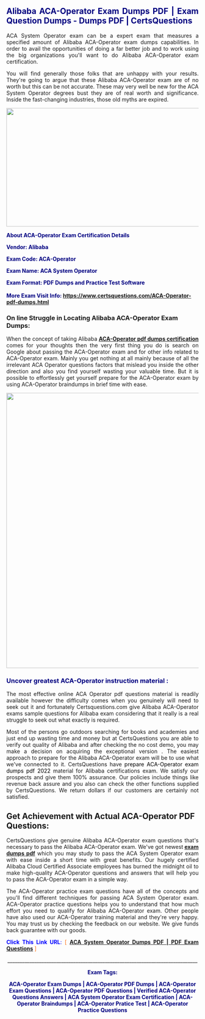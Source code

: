 <h2 style="text-align: justify;"><span style="color: #000080;">Alibaba ACA-Operator Exam Dumps PDF | Exam Question Dumps - Dumps PDF | CertsQuestions</span></h2>
<p style="text-align: justify;">ACA System Operator exam can be a expert exam that measures a specified amount of Alibaba  ACA-Operator exam dumps capabilities. In order to avail the opportunities of doing a far better job and to work using the big organizations you'll want to do Alibaba ACA-Operator exam certification.</p>
<p style="text-align: justify;">You will find generally those folks that are unhappy with your results. They're going to argue that these Alibaba  ACA-Operator exam are of no worth but this can be not accurate. These may very well be new for the ACA System Operator degrees bust they are of real worth and significance. Inside the fast-changing industries, those old myths are expired.</p>
<p><img style="display: block; margin-left: auto; margin-right: auto;" src="https://i.imgur.com/eaP4ae9.png" width="840" height="310" /></p>
<p><span style="color: #000080;"><strong>About ACA-Operator Exam Certification Details</strong></span></p>
<p><span style="color: #000080;"><strong>Vendor: Alibaba<br /></strong></span></p>
<p><span style="color: #000080;"><strong>Exam Code: ACA-Operator</strong></span></p>
<p><span style="color: #000080;"><strong>Exam Name: ACA System Operator</strong></span></p>
<p><span style="color: #000080;"><strong>Exam Format: PDF Dumps and Practice Test Software<br /><br />More Exam Visit Info: <span style="color: #ff6600;"><a href="https://www.certsquestions.com/ACA-Operator-pdf-dumps.html">https://www.certsquestions.com/ACA-Operator-pdf-dumps.html</a></span></strong></span></p>
<h3>On line Struggle in Locating Alibaba ACA-Operator Exam Dumps:</h3>
<p style="text-align: justify;">When the concept of taking Alibaba <a href="https://www.certsquestions.com/ACA-Operator-pdf-dumps.html"><strong> ACA-Operator pdf dumps certification</strong></a> comes for your thoughts then the very first thing you do is search on Google about passing the ACA-Operator exam and for other info related to ACA-Operator exam. Mainly you get nothing at all mainly because of all the irrelevant ACA Operator questions factors that mislead you inside the other direction and also you find yourself wasting your valuable time. But it is possible to effortlessly get yourself prepare for the ACA-Operator exam by using ACA-Operator braindumps in brief time with ease.</p>
<p><a href="https://www.certsquestions.com/ACA-Operator-pdf-dumps.html"><img style="display: block; margin-left: auto; margin-right: auto;" src="https://i.imgur.com/pxhoKQ2.png" width="720" /></a></p>
<h3><span style="color: #000080;">Uncover greatest  ACA-Operator instruction material :</span></h3>
<p style="text-align: justify;">The most effective online ACA Operator pdf questions material is readily available however the difficulty comes when you genuinely will need to seek out it and fortunately Certsquestions.com give Alibaba ACA-Operator exams sample questions for Alibaba  exam considering that it really is a real struggle to seek out what exactly is required.</p>
<p style="text-align: justify;">Most of the persons go outdoors searching for books and academies and just end up wasting time and money but at CertsQuestions you are able to verify out quality of Alibaba  and after checking the no cost demo, you may make a decision on acquiring the exceptional version . The easiest approach to prepare for the Alibaba ACA-Operator exam will be to use what we've connected to it. CertsQuestions have <span style="color: #000000;">prepare ACA-Operator exam dumps pdf 2022</span> material for Alibaba certifications exam. We satisfy our prospects and give them 100% assurance. Our policies include things like revenue back assure and you also can check the other functions supplied by CertsQuestions. We return dollars if our customers are certainly not satisfied.</p>
<h2>Get Achievement with Actual ACA-Operator PDF Questions:</h2>
<p style="text-align: justify;">CertsQuestions give genuine Alibaba ACA-Operator exam questions that's necessary to pass the Alibaba  ACA-Operator exam. We've got newest<strong>&nbsp;<a href="https://www.certsquestions.com/">exam dumps pdf</a></strong>&nbsp;which you may study to pass the ACA System Operator exam with ease inside a short time with great benefits. Our hugely certified Alibaba Cloud Certified Associate employees has burned the midnight oil to make high-quality ACA-Operator questions and answers that will help you to pass the ACA-Operator exam in a simple way.</p>
<p style="text-align: justify;">The ACA-Operator practice exam questions have all of the concepts and you'll find different techniques for passing ACA System Operator exam. ACA-Operator practice questions helps you to understand that how much effort you need to qualify for Alibaba  ACA-Operator exam. Other people have also used our ACA-Operator training material and they're very happy. You may trust us by checking the feedback on our website. We give funds back guarantee with our goods.</p>
<p style="text-align: justify;"><span style="color: #0000ff;"><strong>Click This Link URL</strong>:</span> <span style="color: #ff6600;">[ <strong><a href="https://www.certsquestions.com/alibaba-cloud-certified-associate-certification.html">ACA System Operator Dumps PDF | PDF Exam Questions</a></strong> ]</span></p>
<p style="text-align: center;">______________________________________________________________________________</p>
<p style="text-align: center;"><span style="color: #000080;"><strong>Exam Tags:</strong></span></p>
<p style="text-align: center;"><span style="color: #000080;"><strong>ACA-Operator Exam Dumps | ACA-Operator PDF Dumps | ACA-Operator Exam Questions | ACA-Operator PDF Questions | Verified ACA-Operator Questions Answers | ACA System Operator Exam Certification | ACA-Operator Braindumps | ACA-Operator Pratice Test | ACA-Operator Practice Questions</strong></span></p>
